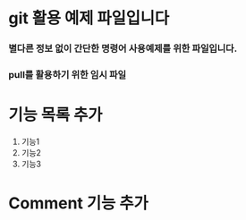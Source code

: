 # git 활용 예제 파일입니다 
### 별다른 정보 없이 간단한 명령어 사용예제를 위한 파일입니다.

### pull를 활용하기 위한 임시 파일

# 기능 목록 추가
1. 기능1 
2. 기능2
3. 기능3

# Comment 기능 추가